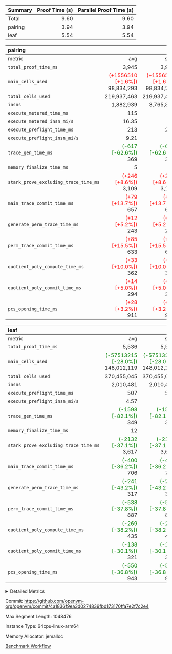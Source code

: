 | Summary | Proof Time (s) | Parallel Proof Time (s) |
|:---|---:|---:|
| Total |  9.60 |  9.60 |
| pairing |  3.94 |  3.94 |
| leaf |  5.54 |  5.54 |


| pairing |||||
|:---|---:|---:|---:|---:|
|metric|avg|sum|max|min|
| `total_proof_time_ms ` |  3,945 |  3,945 |  3,945 |  3,945 |
| `main_cells_used     ` | <span style='color: red'>(+1556510 [+1.6%])</span> 98,834,293 | <span style='color: red'>(+1556510 [+1.6%])</span> 98,834,293 | <span style='color: red'>(+1556510 [+1.6%])</span> 98,834,293 | <span style='color: red'>(+1556510 [+1.6%])</span> 98,834,293 |
| `total_cells_used    ` |  219,937,463 |  219,937,463 |  219,937,463 |  219,937,463 |
| `insns               ` |  1,882,939 |  3,765,878 |  1,882,939 |  1,882,939 |
| `execute_metered_time_ms` |  115 | -          | -          | -          |
| `execute_metered_insn_mi/s` |  16.35 | -          |  16.35 |  16.35 |
| `execute_preflight_time_ms` |  213 |  213 |  213 |  213 |
| `execute_preflight_insn_mi/s` |  9.21 | -          |  9.21 |  9.21 |
| `trace_gen_time_ms   ` | <span style='color: green'>(-617 [-62.6%])</span> 369 | <span style='color: green'>(-617 [-62.6%])</span> 369 | <span style='color: green'>(-617 [-62.6%])</span> 369 | <span style='color: green'>(-617 [-62.6%])</span> 369 |
| `memory_finalize_time_ms` |  5 |  5 |  5 |  5 |
| `stark_prove_excluding_trace_time_ms` | <span style='color: red'>(+246 [+8.6%])</span> 3,109 | <span style='color: red'>(+246 [+8.6%])</span> 3,109 | <span style='color: red'>(+246 [+8.6%])</span> 3,109 | <span style='color: red'>(+246 [+8.6%])</span> 3,109 |
| `main_trace_commit_time_ms` | <span style='color: red'>(+79 [+13.7%])</span> 657 | <span style='color: red'>(+79 [+13.7%])</span> 657 | <span style='color: red'>(+79 [+13.7%])</span> 657 | <span style='color: red'>(+79 [+13.7%])</span> 657 |
| `generate_perm_trace_time_ms` | <span style='color: red'>(+12 [+5.2%])</span> 243 | <span style='color: red'>(+12 [+5.2%])</span> 243 | <span style='color: red'>(+12 [+5.2%])</span> 243 | <span style='color: red'>(+12 [+5.2%])</span> 243 |
| `perm_trace_commit_time_ms` | <span style='color: red'>(+85 [+15.5%])</span> 633 | <span style='color: red'>(+85 [+15.5%])</span> 633 | <span style='color: red'>(+85 [+15.5%])</span> 633 | <span style='color: red'>(+85 [+15.5%])</span> 633 |
| `quotient_poly_compute_time_ms` | <span style='color: red'>(+33 [+10.0%])</span> 362 | <span style='color: red'>(+33 [+10.0%])</span> 362 | <span style='color: red'>(+33 [+10.0%])</span> 362 | <span style='color: red'>(+33 [+10.0%])</span> 362 |
| `quotient_poly_commit_time_ms` | <span style='color: red'>(+14 [+5.0%])</span> 294 | <span style='color: red'>(+14 [+5.0%])</span> 294 | <span style='color: red'>(+14 [+5.0%])</span> 294 | <span style='color: red'>(+14 [+5.0%])</span> 294 |
| `pcs_opening_time_ms ` | <span style='color: red'>(+28 [+3.2%])</span> 911 | <span style='color: red'>(+28 [+3.2%])</span> 911 | <span style='color: red'>(+28 [+3.2%])</span> 911 | <span style='color: red'>(+28 [+3.2%])</span> 911 |

| leaf |||||
|:---|---:|---:|---:|---:|
|metric|avg|sum|max|min|
| `total_proof_time_ms ` |  5,536 |  5,536 |  5,536 |  5,536 |
| `main_cells_used     ` | <span style='color: green'>(-57513215 [-28.0%])</span> 148,012,119 | <span style='color: green'>(-57513215 [-28.0%])</span> 148,012,119 | <span style='color: green'>(-57513215 [-28.0%])</span> 148,012,119 | <span style='color: green'>(-57513215 [-28.0%])</span> 148,012,119 |
| `total_cells_used    ` |  370,455,045 |  370,455,045 |  370,455,045 |  370,455,045 |
| `insns               ` |  2,010,481 |  2,010,481 |  2,010,481 |  2,010,481 |
| `execute_preflight_time_ms` |  507 |  507 |  507 |  507 |
| `execute_preflight_insn_mi/s` |  4.57 | -          |  4.57 |  4.57 |
| `trace_gen_time_ms   ` | <span style='color: green'>(-1598 [-82.1%])</span> 349 | <span style='color: green'>(-1598 [-82.1%])</span> 349 | <span style='color: green'>(-1598 [-82.1%])</span> 349 | <span style='color: green'>(-1598 [-82.1%])</span> 349 |
| `memory_finalize_time_ms` |  12 |  12 |  12 |  12 |
| `stark_prove_excluding_trace_time_ms` | <span style='color: green'>(-2132 [-37.1%])</span> 3,617 | <span style='color: green'>(-2132 [-37.1%])</span> 3,617 | <span style='color: green'>(-2132 [-37.1%])</span> 3,617 | <span style='color: green'>(-2132 [-37.1%])</span> 3,617 |
| `main_trace_commit_time_ms` | <span style='color: green'>(-400 [-36.2%])</span> 706 | <span style='color: green'>(-400 [-36.2%])</span> 706 | <span style='color: green'>(-400 [-36.2%])</span> 706 | <span style='color: green'>(-400 [-36.2%])</span> 706 |
| `generate_perm_trace_time_ms` | <span style='color: green'>(-241 [-43.2%])</span> 317 | <span style='color: green'>(-241 [-43.2%])</span> 317 | <span style='color: green'>(-241 [-43.2%])</span> 317 | <span style='color: green'>(-241 [-43.2%])</span> 317 |
| `perm_trace_commit_time_ms` | <span style='color: green'>(-538 [-37.8%])</span> 887 | <span style='color: green'>(-538 [-37.8%])</span> 887 | <span style='color: green'>(-538 [-37.8%])</span> 887 | <span style='color: green'>(-538 [-37.8%])</span> 887 |
| `quotient_poly_compute_time_ms` | <span style='color: green'>(-269 [-38.2%])</span> 435 | <span style='color: green'>(-269 [-38.2%])</span> 435 | <span style='color: green'>(-269 [-38.2%])</span> 435 | <span style='color: green'>(-269 [-38.2%])</span> 435 |
| `quotient_poly_commit_time_ms` | <span style='color: green'>(-138 [-30.1%])</span> 321 | <span style='color: green'>(-138 [-30.1%])</span> 321 | <span style='color: green'>(-138 [-30.1%])</span> 321 | <span style='color: green'>(-138 [-30.1%])</span> 321 |
| `pcs_opening_time_ms ` | <span style='color: green'>(-550 [-36.8%])</span> 943 | <span style='color: green'>(-550 [-36.8%])</span> 943 | <span style='color: green'>(-550 [-36.8%])</span> 943 | <span style='color: green'>(-550 [-36.8%])</span> 943 |



<details>
<summary>Detailed Metrics</summary>

|  | vm.create_initial_state_time_ms | keygen_time_ms | commit_exe_time_ms | app proof_time_ms | agg_layer_time_ms |
| --- | --- | --- | --- | --- |
|  | 0 | 49 | 10 | 4,104 | 5,539 | 

| group | vm.reset_state_time_ms | single_leaf_agg_time_ms | prove_segment_time_ms | num_children | memory_to_vec_partition_time_ms | insns | fri.log_blowup | execute_metered_time_ms | execute_metered_insn_mi/s | compute_user_public_values_proof_time_ms |
| --- | --- | --- | --- | --- | --- | --- | --- | --- | --- | --- |
| leaf |  | 5,538 |  | 1 |  |  | 1 |  |  |  | 
| pairing | 0 |  | 3,945 |  | 7 | 1,882,939 | 1 | 115 | 16.35 | 40 | 

| group | air_name | quotient_deg | interactions | constraints |
| --- | --- | --- | --- | --- |
| leaf | AccessAdapterAir<2> | 2 | 5 | 12 | 
| leaf | AccessAdapterAir<4> | 2 | 5 | 12 | 
| leaf | AccessAdapterAir<8> | 2 | 5 | 12 | 
| leaf | FriReducedOpeningAir | 2 | 39 | 71 | 
| leaf | JalRangeCheckAir | 2 | 9 | 14 | 
| leaf | NativePoseidon2Air<BabyBearParameters>, 1> | 2 | 136 | 572 | 
| leaf | PhantomAir | 2 | 3 | 5 | 
| leaf | ProgramAir | 1 | 1 | 4 | 
| leaf | VariableRangeCheckerAir | 1 | 1 | 4 | 
| leaf | VmAirWrapper<AluNativeAdapterAir, FieldArithmeticCoreAir> | 2 | 15 | 27 | 
| leaf | VmAirWrapper<BranchNativeAdapterAir, BranchEqualCoreAir<1> | 2 | 11 | 25 | 
| leaf | VmAirWrapper<NativeAdapterAir<2, 0>, PublicValuesCoreAir> | 2 | 11 | 30 | 
| leaf | VmAirWrapper<NativeLoadStoreAdapterAir<1>, NativeLoadStoreCoreAir<1> | 2 | 15 | 20 | 
| leaf | VmAirWrapper<NativeLoadStoreAdapterAir<4>, NativeLoadStoreCoreAir<4> | 2 | 15 | 20 | 
| leaf | VmAirWrapper<NativeVectorizedAdapterAir<4>, FieldExtensionCoreAir> | 2 | 15 | 27 | 
| leaf | VmConnectorAir | 2 | 5 | 11 | 
| leaf | VolatileBoundaryAir | 2 | 7 | 19 | 
| pairing | AccessAdapterAir<16> | 2 | 5 | 12 | 
| pairing | AccessAdapterAir<2> | 2 | 5 | 12 | 
| pairing | AccessAdapterAir<32> | 2 | 5 | 12 | 
| pairing | AccessAdapterAir<4> | 2 | 5 | 12 | 
| pairing | AccessAdapterAir<8> | 2 | 5 | 12 | 
| pairing | BitwiseOperationLookupAir<8> | 2 | 2 | 4 | 
| pairing | MemoryMerkleAir<8> | 2 | 4 | 39 | 
| pairing | PersistentBoundaryAir<8> | 2 | 3 | 7 | 
| pairing | PhantomAir | 2 | 3 | 5 | 
| pairing | Poseidon2PeripheryAir<BabyBearParameters>, 1> | 2 | 1 | 286 | 
| pairing | ProgramAir | 1 | 1 | 4 | 
| pairing | RangeTupleCheckerAir<2> | 1 | 1 | 4 | 
| pairing | Rv32HintStoreAir | 2 | 18 | 28 | 
| pairing | VariableRangeCheckerAir | 1 | 1 | 4 | 
| pairing | VmAirWrapper<Rv32BaseAluAdapterAir, BaseAluCoreAir<4, 8> | 2 | 20 | 37 | 
| pairing | VmAirWrapper<Rv32BaseAluAdapterAir, LessThanCoreAir<4, 8> | 2 | 18 | 40 | 
| pairing | VmAirWrapper<Rv32BaseAluAdapterAir, ShiftCoreAir<4, 8> | 2 | 24 | 91 | 
| pairing | VmAirWrapper<Rv32BranchAdapterAir, BranchEqualCoreAir<4> | 2 | 11 | 20 | 
| pairing | VmAirWrapper<Rv32BranchAdapterAir, BranchLessThanCoreAir<4, 8> | 2 | 13 | 35 | 
| pairing | VmAirWrapper<Rv32CondRdWriteAdapterAir, Rv32JalLuiCoreAir> | 2 | 10 | 18 | 
| pairing | VmAirWrapper<Rv32IsEqualModAdapterAir<2, 1, 32, 32>, ModularIsEqualCoreAir<32, 4, 8> | 2 | 25 | 225 | 
| pairing | VmAirWrapper<Rv32JalrAdapterAir, Rv32JalrCoreAir> | 2 | 16 | 20 | 
| pairing | VmAirWrapper<Rv32LoadStoreAdapterAir, LoadSignExtendCoreAir<4, 8> | 2 | 18 | 33 | 
| pairing | VmAirWrapper<Rv32LoadStoreAdapterAir, LoadStoreCoreAir<4> | 2 | 17 | 40 | 
| pairing | VmAirWrapper<Rv32MultAdapterAir, DivRemCoreAir<4, 8> | 2 | 25 | 84 | 
| pairing | VmAirWrapper<Rv32MultAdapterAir, MulHCoreAir<4, 8> | 2 | 24 | 31 | 
| pairing | VmAirWrapper<Rv32MultAdapterAir, MultiplicationCoreAir<4, 8> | 2 | 19 | 19 | 
| pairing | VmAirWrapper<Rv32RdWriteAdapterAir, Rv32AuipcCoreAir> | 2 | 12 | 14 | 
| pairing | VmAirWrapper<Rv32VecHeapAdapterAir<1, 2, 2, 32, 32>, FieldExpressionCoreAir> | 2 | 415 | 480 | 
| pairing | VmAirWrapper<Rv32VecHeapAdapterAir<2, 1, 1, 32, 32>, FieldExpressionCoreAir> | 2 | 158 | 190 | 
| pairing | VmAirWrapper<Rv32VecHeapAdapterAir<2, 2, 2, 32, 32>, FieldExpressionCoreAir> | 2 | 428 | 457 | 
| pairing | VmConnectorAir | 2 | 5 | 11 | 

| group | air_name | idx | rows | prep_cols | perm_cols | main_cols | cells |
| --- | --- | --- | --- | --- | --- | --- | --- |
| leaf | AccessAdapterAir<2> | 0 | 1,048,576 |  | 16 | 11 | 28,311,552 | 
| leaf | AccessAdapterAir<4> | 0 | 524,288 |  | 16 | 13 | 15,204,352 | 
| leaf | AccessAdapterAir<8> | 0 | 16,384 |  | 16 | 17 | 540,672 | 
| leaf | FriReducedOpeningAir | 0 | 1,048,576 |  | 84 | 27 | 116,391,936 | 
| leaf | JalRangeCheckAir | 0 | 65,536 |  | 28 | 12 | 2,621,440 | 
| leaf | NativePoseidon2Air<BabyBearParameters>, 1> | 0 | 131,072 |  | 312 | 398 | 93,061,120 | 
| leaf | PhantomAir | 0 | 32,768 |  | 12 | 6 | 589,824 | 
| leaf | ProgramAir | 0 | 524,288 |  | 8 | 10 | 9,437,184 | 
| leaf | VariableRangeCheckerAir | 0 | 262,144 | 2 | 8 | 1 | 2,359,296 | 
| leaf | VmAirWrapper<AluNativeAdapterAir, FieldArithmeticCoreAir> | 0 | 1,048,576 |  | 36 | 29 | 68,157,440 | 
| leaf | VmAirWrapper<BranchNativeAdapterAir, BranchEqualCoreAir<1> | 0 | 262,144 |  | 28 | 23 | 13,369,344 | 
| leaf | VmAirWrapper<NativeAdapterAir<2, 0>, PublicValuesCoreAir> | 0 | 64 |  | 28 | 27 | 3,520 | 
| leaf | VmAirWrapper<NativeLoadStoreAdapterAir<1>, NativeLoadStoreCoreAir<1> | 0 | 524,288 |  | 40 | 21 | 31,981,568 | 
| leaf | VmAirWrapper<NativeLoadStoreAdapterAir<4>, NativeLoadStoreCoreAir<4> | 0 | 131,072 |  | 40 | 27 | 8,781,824 | 
| leaf | VmAirWrapper<NativeVectorizedAdapterAir<4>, FieldExtensionCoreAir> | 0 | 262,144 |  | 36 | 38 | 19,398,656 | 
| leaf | VmConnectorAir | 0 | 2 | 1 | 16 | 5 | 42 | 
| leaf | VolatileBoundaryAir | 0 | 262,144 |  | 20 | 12 | 8,388,608 | 

| group | air_name | segment | rows | prep_cols | perm_cols | main_cols | cells |
| --- | --- | --- | --- | --- | --- | --- | --- |
| pairing | AccessAdapterAir<16> | 0 | 262,144 |  | 16 | 25 | 10,747,904 | 
| pairing | AccessAdapterAir<32> | 0 | 131,072 |  | 16 | 41 | 7,471,104 | 
| pairing | AccessAdapterAir<8> | 0 | 524,288 |  | 16 | 17 | 17,301,504 | 
| pairing | BitwiseOperationLookupAir<8> | 0 | 65,536 | 3 | 8 | 2 | 655,360 | 
| pairing | MemoryMerkleAir<8> | 0 | 32,768 |  | 16 | 32 | 1,572,864 | 
| pairing | PersistentBoundaryAir<8> | 0 | 32,768 |  | 12 | 20 | 1,048,576 | 
| pairing | PhantomAir | 0 | 1 |  | 12 | 6 | 18 | 
| pairing | Poseidon2PeripheryAir<BabyBearParameters>, 1> | 0 | 32,768 |  | 8 | 300 | 10,092,544 | 
| pairing | ProgramAir | 0 | 32,768 |  | 8 | 10 | 589,824 | 
| pairing | RangeTupleCheckerAir<2> | 0 | 524,288 | 2 | 8 | 1 | 4,718,592 | 
| pairing | Rv32HintStoreAir | 0 | 256 |  | 44 | 32 | 19,456 | 
| pairing | VariableRangeCheckerAir | 0 | 262,144 | 2 | 8 | 1 | 2,359,296 | 
| pairing | VmAirWrapper<Rv32BaseAluAdapterAir, BaseAluCoreAir<4, 8> | 0 | 1,048,576 |  | 52 | 36 | 92,274,688 | 
| pairing | VmAirWrapper<Rv32BaseAluAdapterAir, LessThanCoreAir<4, 8> | 0 | 65,536 |  | 40 | 37 | 5,046,272 | 
| pairing | VmAirWrapper<Rv32BaseAluAdapterAir, ShiftCoreAir<4, 8> | 0 | 2,048 |  | 52 | 53 | 215,040 | 
| pairing | VmAirWrapper<Rv32BranchAdapterAir, BranchEqualCoreAir<4> | 0 | 262,144 |  | 28 | 26 | 14,155,776 | 
| pairing | VmAirWrapper<Rv32BranchAdapterAir, BranchLessThanCoreAir<4, 8> | 0 | 131,072 |  | 32 | 32 | 8,388,608 | 
| pairing | VmAirWrapper<Rv32CondRdWriteAdapterAir, Rv32JalLuiCoreAir> | 0 | 8,192 |  | 28 | 18 | 376,832 | 
| pairing | VmAirWrapper<Rv32IsEqualModAdapterAir<2, 1, 32, 32>, ModularIsEqualCoreAir<32, 4, 8> | 0 | 32 |  | 56 | 166 | 7,104 | 
| pairing | VmAirWrapper<Rv32JalrAdapterAir, Rv32JalrCoreAir> | 0 | 65,536 |  | 36 | 28 | 4,194,304 | 
| pairing | VmAirWrapper<Rv32LoadStoreAdapterAir, LoadStoreCoreAir<4> | 0 | 1,048,576 |  | 52 | 41 | 97,517,568 | 
| pairing | VmAirWrapper<Rv32MultAdapterAir, MulHCoreAir<4, 8> | 0 | 256 |  | 72 | 39 | 28,416 | 
| pairing | VmAirWrapper<Rv32MultAdapterAir, MultiplicationCoreAir<4, 8> | 0 | 512 |  | 52 | 31 | 42,496 | 
| pairing | VmAirWrapper<Rv32RdWriteAdapterAir, Rv32AuipcCoreAir> | 0 | 32,768 |  | 28 | 20 | 1,572,864 | 
| pairing | VmAirWrapper<Rv32VecHeapAdapterAir<2, 1, 1, 32, 32>, FieldExpressionCoreAir> | 0 | 1,024 |  | 320 | 263 | 596,992 | 
| pairing | VmAirWrapper<Rv32VecHeapAdapterAir<2, 2, 2, 32, 32>, FieldExpressionCoreAir> | 0 | 16,384 |  | 604 | 497 | 18,038,784 | 
| pairing | VmConnectorAir | 0 | 2 | 1 | 16 | 5 | 42 | 

| group | idx | vm.reset_state_time_ms | trace_gen_time_ms | total_proof_time_ms | total_cells_used | total_cells | system_trace_gen_time_ms | stark_prove_excluding_trace_time_ms | single_trace_gen_time_ms | quotient_poly_compute_time_ms | quotient_poly_commit_time_ms | perm_trace_commit_time_ms | pcs_opening_time_ms | memory_finalize_time_ms | main_trace_commit_time_ms | main_cells_used | insns | generate_perm_trace_time_ms | execute_preflight_time_ms | execute_preflight_insn_mi/s |
| --- | --- | --- | --- | --- | --- | --- | --- | --- | --- | --- | --- | --- | --- | --- | --- | --- | --- | --- | --- | --- |
| leaf | 0 | 0 | 349 | 5,536 | 370,455,045 | 418,598,378 | 349 | 3,617 | 0 | 435 | 321 | 887 | 943 | 12 | 706 | 148,012,119 | 2,010,481 | 317 | 507 | 4.57 | 

| group | idx | trace_height_constraint | weighted_sum | threshold |
| --- | --- | --- | --- | --- |
| leaf | 0 | 0 | 7,274,628 | 2,013,265,921 | 
| leaf | 0 | 1 | 45,531,392 | 2,013,265,921 | 
| leaf | 0 | 2 | 3,637,314 | 2,013,265,921 | 
| leaf | 0 | 3 | 44,859,652 | 2,013,265,921 | 
| leaf | 0 | 4 | 262,144 | 2,013,265,921 | 
| leaf | 0 | 5 | 102,351,562 | 2,013,265,921 | 

| group | segment | trace_gen_time_ms | total_proof_time_ms | total_cells_used | total_cells | system_trace_gen_time_ms | stark_prove_excluding_trace_time_ms | single_trace_gen_time_ms | quotient_poly_compute_time_ms | quotient_poly_commit_time_ms | perm_trace_commit_time_ms | pcs_opening_time_ms | memory_to_vec_partition_time_ms | memory_finalize_time_ms | main_trace_commit_time_ms | main_cells_used | insns | generate_perm_trace_time_ms | execute_preflight_time_ms | execute_preflight_insn_mi/s |
| --- | --- | --- | --- | --- | --- | --- | --- | --- | --- | --- | --- | --- | --- | --- | --- | --- | --- | --- | --- | --- |
| pairing | 0 | 369 | 3,945 | 219,937,463 | 304,931,516 | 369 | 3,109 | 0 | 362 | 294 | 633 | 911 | 7 | 5 | 657 | 98,834,293 | 1,882,939 | 243 | 213 | 9.21 | 

| group | segment | trace_height_constraint | weighted_sum | threshold |
| --- | --- | --- | --- | --- |
| pairing | 0 | 0 | 5,382,342 | 2,013,265,921 | 
| pairing | 0 | 1 | 18,152,512 | 2,013,265,921 | 
| pairing | 0 | 2 | 2,691,171 | 2,013,265,921 | 
| pairing | 0 | 3 | 25,000,068 | 2,013,265,921 | 
| pairing | 0 | 4 | 131,072 | 2,013,265,921 | 
| pairing | 0 | 5 | 65,536 | 2,013,265,921 | 
| pairing | 0 | 6 | 6,016,192 | 2,013,265,921 | 
| pairing | 0 | 7 | 4,096 | 2,013,265,921 | 
| pairing | 0 | 8 | 58,426,029 | 2,013,265,921 | 

</details>


Commit: https://github.com/openvm-org/openvm/commit/4a1836f9ea3d0274839fbd173170ffa7e2f7c2e4

Max Segment Length: 1048476

Instance Type: 64cpu-linux-arm64

Memory Allocator: jemalloc

[Benchmark Workflow](https://github.com/openvm-org/openvm/actions/runs/16926233348)
